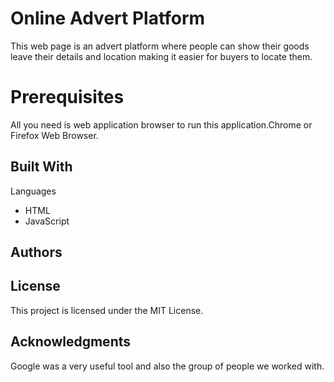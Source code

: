 # Online Advert Platform
 This web page is  an advert platform where people can show their goods leave their details and location making it easier for buyers to locate them.

# Prerequisites
 All you need is web application browser to run this application.Chrome or Firefox Web Browser.



## Built With
 Languages
* HTML
* JavaScript

## Authors

## License
This project is licensed under the MIT License.

## Acknowledgments
Google was a very useful tool and also the group of people we worked with.
